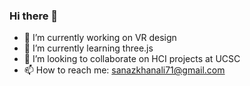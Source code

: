 ### Hi there 👋
- 🔭 I’m currently working on VR design
- 🌱 I’m currently learning three.js
- 👯 I’m looking to collaborate on HCI projects at UCSC
- 📫 How to reach me: sanazkhanali71@gmail.com
<!--
**sun1771/sun1771** is a ✨ _special_ ✨ repository because its `README.md` (this file) appears on your GitHub profile.

Here are some ideas to get you started:

- 🔭 I’m currently working on ...
- 🌱 I’m currently learning ...
- 👯 I’m looking to collaborate on ...
- 🤔 I’m looking for help with ...
- 💬 Ask me about ...
- 📫 How to reach me: ...
- 😄 Pronouns: ...
- ⚡ Fun fact: ...
-->
